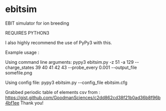 # ebitsim
EBIT simulator for ion breeding


REQUIRES PYTHON3

I also highly recommend the use of PyPy3 with this.

Example usage :

Using command line arguments:
pypy3 ebitsim.py -z 51 -a 129 --charge_states 39 40 41 42 43 --probe_every 0.001 --output_file somefile.png

Using config file:
pypy3 ebitsim.py --config_file ebitsim.cfg

Grabbed periodic table of elements csv from : https://gist.github.com/GoodmanSciences/c2dd862cd38f21b0ad36b8f96b4bf1ee  Thank you!
